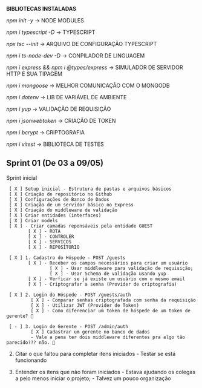 **BIBLIOTECAS INSTALADAS**

_npm init -y_ -> NODE MODULES

_npm i typescript -D_ -> TYPESCRIPT

_npx tsc --init_ -> ARQUIVO DE CONFIGURAÇÃO TYPESCRIPT

_npm i ts-node-dev -D_ -> CONPILADOR DE LINGUAGEM

_npm i express && npm i @types/express_ -> SIMULADOR DE SERVIDOR HTTP E SUA TIPAGEM

_npm i mongoose_ -> MELHOR COMUNICAÇÃO COM O MONGODB

_npm i dotenv_ -> LIB DE VARIÁVEL DE AMBIENTE

_npm i yup_ -> VALIDAÇÃO DE REQUISIÇÃO

_npm i jsonwebtoken_ -> CRIAÇÃO DE TOKEN

_npm i bcrypt_ -> CRIPTOGRAFIA

_npm i vitest_ -> BIBLIOTECA DE TESTES

## Sprint 01 (De 03 a 09/05)

Sprint inicial

```plaintext
 [ X ] Setup inicial - Estrutura de pastas e arquivos básicos
 [ X ] Criação de repositório no Github
 [ X ] Configurações de Banco de Dados
 [ X ] Criação de um servidor básico no Express
 [ X ] Criação do middleware de validação
 [ X ] Criar entidades (interfaces)
 [ X ] Criar models
 [ X ] - Criar camadas reponsáveis pela entidade GUEST
        [ X ] - ROTA
        [ X ] - CONTROLER
        [ X ] - SERVIÇOS
        [ X ] - REPOSITORIO

 [ X ] 1. Cadastro do Hóspede - POST /guests
        [ X ] - Receber os campos necessários para criar um usuário
                [ X ] - Usar middleware para validação de requisição;
                [ X ] - Usar Schema de validação usando yup
        [ X ] - Verficar se já existe um usuário com o mesmo email
        [ X ] - Criptografar a senha (Provider de criptografia)

 [ X ] 2. Login do Hóspede - POST /guests/auth
         [ X ] - Comparar senhas criptografada com senha da requisição
         [ X ] - Utilizar JWT (Provider de Token)
         [ X ] - Como diferenciar um token de hóspede de um token de gerente? 🤔
         
 [ - ] 3. Login de Gerente - POST /admin/auth
         [ X ] Cadastrar um gerente no banco de dados
         - Vale a pena ter dois middleware diferentes pra algo tão parecido??? não. 🤔
```


2. Citar o que faltou para completar itens iniciados
        - Testar se está funcionando


3. Entender os itens que não foram iniciados
        - Estava ajudando os colegas a pelo menos iniciar o projeto;
        - Talvez um pouco organização
